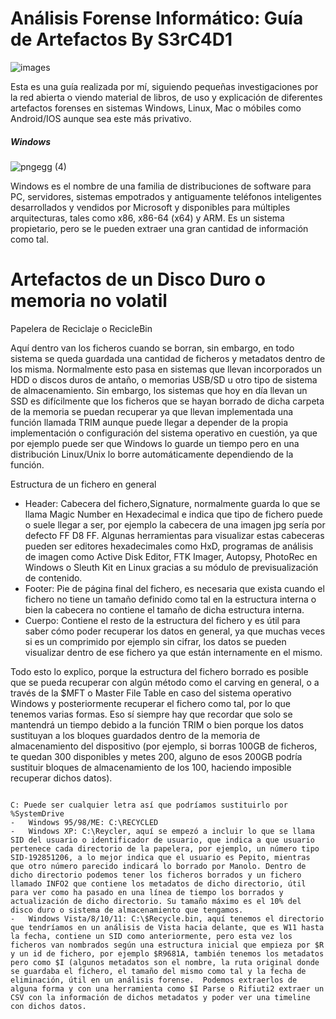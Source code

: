# Análisis Forense Informático: Guía de Artefactos By S3rC4D1

![images](https://user-images.githubusercontent.com/42890499/226121909-a9a30923-356e-4673-8aaa-19f6ca5cfd0c.jpeg)


Esta es una guía realizada por mí, siguiendo pequeñas investigaciones por la red abierta o viendo material de libros, de uso y explicación de diferentes artefactos forenses en sistemas Windows, Linux, Mac o móbiles como Android/IOS aunque sea este más privativo.

##### Windows

![pngegg (4)](https://user-images.githubusercontent.com/42890499/226121958-cd3645b2-179e-4957-88b5-e09273a8aa0a.png)

Windows es el nombre de una familia de distribuciones de software para PC, servidores, sistemas empotrados y antiguamente teléfonos inteligentes desarrollados y vendidos por Microsoft y disponibles para múltiples arquitecturas, tales como x86, x86-64 (x64) y ARM. Es un sistema propietario, pero se le pueden extraer una gran cantidad de información como tal.

# Artefactos de un Disco Duro o memoria no volatil

Papelera de Reciclaje o RecicleBin

Aquí dentro van los ficheros cuando se borran, sin embargo, en todo sistema se queda guardada una cantidad de ficheros y metadatos dentro de los misma. Normalmente esto pasa en sistemas que llevan incorporados un HDD o discos duros de antaño, o memorias USB/SD u otro tipo de sistema de almacenamiento. Sin embargo, los sistemas que hoy en día llevan un SSD es difícilmente que los ficheros que se hayan borrado de dicha carpeta de la memoria se puedan recuperar ya que llevan implementada una función llamada TRIM aunque puede llegar a depender de la propia implementación o configuración del sistema operativo en cuestión, ya que por ejemplo puede ser que Windows lo guarde un tiempo pero en una distribución Linux/Unix lo borre automáticamente dependiendo de la función.

Estructura de un fichero en general

-	Header: Cabecera del fichero,Signature, normalmente guarda lo que se llama Magic Number en Hexadecimal e indica que tipo de fichero puede o suele llegar a ser, por ejemplo la cabecera de una imagen jpg sería por defecto FF D8 FF. Algunas herramientas para visualizar estas cabeceras pueden ser editores hexadecimales como HxD, programas de análisis de imagen como Active Disk Editor, FTK Imager, Autopsy, PhotoRec en Windows o Sleuth Kit en Linux gracias a su módulo de previsualización de contenido.
-	Footer: Pie de página final del fichero, es necesaria que exista cuando el fichero no tiene un tamaño definido como tal en la estructura interna o bien la cabecera no contiene el tamaño de dicha estructura interna.
-	Cuerpo: Contiene el resto de la estructura del fichero y es útil para saber cómo poder recuperar los datos en general, ya que muchas veces si es un comprimido por ejemplo sin cifrar, los datos se pueden visualizar dentro de ese fichero ya que están internamente en el mismo.

Todo esto lo explico, porque la estructura del fichero borrado es posible que se pueda recuperar con algún método como el carving en general, o a través de la $MFT o Master File Table en caso del sistema operativo Windows y posteriormente recuperar el fichero como tal, por lo que tenemos varias formas. Eso sí siempre hay que recordar que solo se mantendrá un tiempo debido a la función TRIM o bien porque los datos sustituyan a los bloques guardados dentro de la memoria de almacenamiento del dispositivo (por ejemplo, si borras 100GB de ficheros, te quedan 300 disponibles y metes 200, alguno de esos 200GB podría sustituir bloques de almacenamiento de los 100, haciendo imposible recuperar dichos datos).

~~~Localizaciones de la Papelera de Reciclaje en Windows

C: Puede ser cualquier letra así que podríamos sustituirlo por %SystemDrive
-	Windows 95/98/ME: C:\RECYCLED
-	Windows XP: C:\Reycler, aquí se empezó a incluir lo que se llama SID del usuario o identificador de usuario, que indica a que usuario pertenece cada directorio de la papelera, por ejemplo, un número tipo SID-192851206, a lo mejor indica que el usuario es Pepito, mientras que otro número parecido indicará lo borrado por Manolo. Dentro de dicho directorio podemos tener los ficheros borrados y un fichero llamado INFO2 que contiene los metadatos de dicho directorio, útil para ver como ha pasado en una línea de tiempo los borrados y actualización de dicho directorio. Su tamaño máximo es el 10% del disco duro o sistema de almacenamiento que tengamos.
-	Windows Vista/8/10/11: C:\$Recycle.bin, aquí tenemos el directorio que tendríamos en un análisis de Vista hacia delante, que es W11 hasta la fecha, contiene un SID como anteriormente, pero esta vez los ficheros van nombrados según una estructura inicial que empieza por $R y un id de fichero, por ejemplo $R9681A, también tenemos los metadatos pero como $I (algunos metadatos son el nombre, la ruta original donde se guardaba el fichero, el tamaño del mismo como tal y la fecha de eliminación, útil en un análisis forense.  Podemos extraerlos de alguna forma y con una herramienta como $I Parse o Rifiuti2 extraer un CSV con la información de dichos metadatos y poder ver una timeline con dichos datos.



